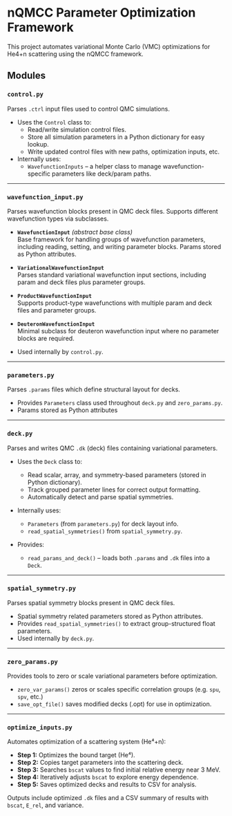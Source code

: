 # nQMCC Parameter Optimization Framework

This project automates variational Monte Carlo (VMC) optimizations for He4+n scattering using the nQMCC framework.

## Modules

### `control.py`

Parses `.ctrl` input files used to control QMC simulations.

- Uses the `Control` class to:
  - Read/write simulation control files.
  - Store all simulation parameters in a Python dictionary for easy lookup.
  - Write updated control files with new paths, optimization inputs, etc.
- Internally uses:
  - `WavefunctionInputs` – a helper class to manage wavefunction-specific parameters like deck/param paths.

---

### `wavefunction_input.py`

Parses wavefunction blocks present in QMC deck files. Supports different wavefunction types via subclasses.

- **`WavefunctionInput`** *(abstract base class)*  
  Base framework for handling groups of wavefunction parameters, including reading, setting, and writing parameter blocks. Params stored as Python attributes.

- **`VariationalWavefunctionInput`**  
  Parses standard variational wavefunction input sections, including param and deck files plus parameter groups.

- **`ProductWavefunctionInput`**  
  Supports product-type wavefunctions with multiple param and deck files and parameter groups.

- **`DeuteronWavefunctionInput`**  
  Minimal subclass for deuteron wavefunction input where no parameter blocks are required.

- Used internally by `control.py`.

---

### `parameters.py`

Parses `.params` files which define structural layout for decks.

- Provides `Parameters` class used throughout `deck.py` and `zero_params.py`.
- Params stored as Python attributes

---

### `deck.py`

Parses and writes QMC `.dk` (deck) files containing variational parameters.

- Uses the `Deck` class to:
  - Read scalar, array, and symmetry-based parameters (stored in Python dictionary).
  - Track grouped parameter lines for correct output formatting.
  - Automatically detect and parse spatial symmetries.

- Internally uses:
  - `Parameters` (from `parameters.py`) for deck layout info.
  - `read_spatial_symmetries()` from `spatial_symmetry.py`.

- Provides:
  - `read_params_and_deck()` – loads both `.params` and `.dk` files into a `Deck`.

---

### `spatial_symmetry.py`

Parses spatial symmetry blocks present in QMC deck files.

- Spatial symmetry related parameters stored as Python attributes.
- Provides `read_spatial_symmetries()` to extract group-structured float parameters.
- Used internally by `deck.py`.

---

### `zero_params.py`

Provides tools to zero or scale variational parameters before optimization.

- `zero_var_params()` zeros or scales specific correlation groups (e.g. `spu`, `spv`, etc.)
- `save_opt_file()` saves modified decks (.opt) for use in optimization.

---

### `optimize_inputs.py`

Automates optimization of a scattering system (He⁴+n):

- **Step 1:** Optimizes the bound target (He⁴).
- **Step 2:** Copies target parameters into the scattering deck.
- **Step 3:** Searches `bscat` values to find initial relative energy near 3 MeV.
- **Step 4:** Iteratively adjusts `bscat` to explore energy dependence.
- **Step 5:** Saves optimized decks and results to CSV for analysis.

Outputs include optimized `.dk` files and a CSV summary of results with `bscat`, `E_rel`, and variance.